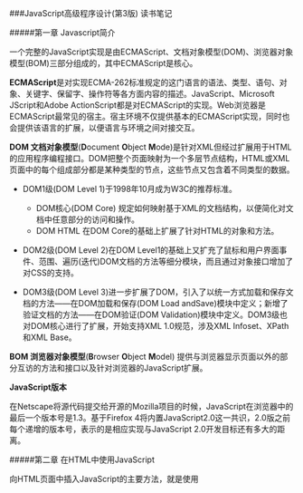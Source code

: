###JavaScript高级程序设计(第3版) 读书笔记

#####第一章 Javascript简介

一个完整的JavaScript实现是由ECMAScript、文档对象模型(DOM)、浏览器对象模型(BOM)三部分组成的，其中ECMAScript是核心。

**ECMAScript**是对实现ECMA-262标准规定的这门语言的语法、类型、语句、对象、关键字、保留字、操作符等各方面内容的描述。JavaScript、Microsoft JScript和Adobe ActionScript都是对ECMAScript的实现。Web浏览器是ECMAScript最常见的宿主。宿主环境不仅提供基本的ECMAScript实现，同时也会提供该语言的扩展，以便语言与环境之间对接交互。

**DOM 文档对象模型**(**D**ocument **O**bject **M**ode)是针对XML但经过扩展用于HTML的应用程序编程接口。DOM把整个页面映射为一个多层节点结构，HTML或XML页面中的每个组成部分都是某种类型的节点，这些节点又包含着不同类型的数据。

- DOM1级(DOM Level 1)于1998年10月成为W3C的推荐标准。
  - DOM核心(DOM Core) 规定如何映射基于XML的文档结构，以便简化对文档中任意部分的访问和操作。
  - DOM HTML 在DOM Core的基础上扩展了针对HTML的对象和方法。

- DOM2级(DOM Level 2)在DOM Level1的基础上又扩充了鼠标和用户界面事件、范围、遍历(迭代)DOM文档的方法等细分模块，而且通过对象接口增加了对CSS的支持。

- DOM3级(DOM Level 3)进一步扩展了DOM，引入了以统一方式加载和保存文档的方法——在DOM加载和保存(DOM Load andSave)模块中定义；新增了验证文档的方法——在DOM验证(DOM Validation)模块中定义。DOM3级也对DOM核心进行了扩展，开始支持XML 1.0规范，涉及XML Infoset、XPath和XML Base。

**BOM 浏览器对象模型**(**B**rowser **O**bject **M**odel) 提供与浏览器显示页面以外的部分互访的方法和接口以及针对浏览器的JavaScript扩展。

**JavaScript版本**

在Netscape将源代码提交给开源的Mozilla项目的时候，JavaScript在浏览器中的最后一个版本号是1.3。基于Firefox 4将内置JavaScript2.0这一共识，2.0版之前每个递增的版本号，表示的是相应实现与JavaScript 2.0开发目标还有多大的距离。

#####第二章 在HTML中使用JavaScript

向HTML页面中插入JavaScript的主要方法，就是使用<script>元素，HTML 4.01为<script>定义了下列6个属性：

- async：异步，立即下载脚本，但不妨碍页面中其他操作，只对外部脚本有效。
- defer：延迟，脚本延迟到文档完全被解析和显示后再执行，只对外部脚本文件有效。
- charset：通过src属性指定的代码的字符集，被大多数浏览器忽略。
- language：表示编写代码使用的脚本语言，**已废弃**。   
- src：表示包含要执行代码的外部文件。
- type：可以看成是language的替代，表示编写代码使用的脚本语言的内容类型(MIME)。虽然text/javascript和text/ecmascript都已经不被推荐使用，但人们一直以来使用的都还是text/javascript。实际上，服务器在传送JavaScript文件时使用的MIME类型通常是application/x–javascript，但在type中设置这个值却可能导致脚本被忽略。另外，在非IE浏览器中还可以使用以下值：application/javascript和application/ ecmascript。考虑到约定俗成和最大限度的浏览器兼容性，目前type属性的值依旧还是text/javascript。若不指定，默认值为text/javascript。

几点注意：

- 在使用`<script>`嵌入JavaScript代码时，不要在代码中的任何地方出现`"</script>"`字符串。

  ```javascript
  <script type="text/javascript">    
  	function sayScript(){        
      	alert("</script>");     //当浏览器遇到字符串"</script>"时
  	}							//会认为那是结束的</script>标签，从而产生错误
  </script>
  ```

  ```javascript
  <script type="text/javascript">
      function sayScript(){
      	alert("<\/script>");	//用转义符将这个字符串分隔为两部分
  	}
  </script>
  ```

- 在XHTML中可以在单标签中闭合，即` <script type="text/javascript" src="example.js" />` 这种形式。但这不符合HTML的规范，也不能得到某些浏览器(IE)的正确解析。
- 带有src属性的`<script>`和`</script>`之间不宜再包含代码，否则只会执行脚本文件而忽略内嵌代码。
- 按照惯例，`<script>`元素应放在页面`<head>`元素中，但为了用户体验，一般放在页面内容后，`</body>`标签前。

#####第三章 基本概念

ECMAScript的语法大量借鉴了C及其他类C语言。

ES5引入了严格模式(strict mode)的概念。在严格模式下，ES3中的一些不确定的行为将得到处理，且对某些不安全的操作也会抛出错误。要在整个脚本中启用严格模式，在顶部添加`"use strict";`即可。在函数内部的上方包含这条编译指示，可指定该函数在严格模式下执行：

```javascript
function doSomething(){
    "use strict";        
    //……函数体    
}
```

**数据类型**

使用`var`操作符定义的变量将成为定义该变量的作用域中的局部变量。若省略`var`操作符，则定义为全局变量。

ECMAScript中有5种简单数据类型(基本数据类型)：`Undefined`、`Null`、`Boolean`、`Number`和`String`以及1种复杂数据类型`Object`。

- **Undefined类型**只有一个值，即特殊的undefined。在使用var声明变量但未对其加以初始化时，这个变量的值就是undefined。

  对未初始化的变量执行typeof操作符会返回undefined值，而对未声明的变量执行typeof操作符同样也会返回undefined值。

  ```javascript
  var message;// 这个变量声明之后默认取得了undefined值
  // var age	未被声明的变量
  alert(typeof message);// message有声明，未赋值，"undefined" 
  alert(typeof age);	  // age未声明 "undefined" 
  ```

- **Null类型**是第二个只有一个值的数据类型，这个特殊的值是null，表示一个空对象指针，这也是使用typeof操作符检测null值时会返回"object"的原因。

- **NaN**非数值(**N**ot **a** **N**umber)是一个特殊的数值，表示一个**本来要返回数值**的操作数未返回数值的情况。

  任何涉及NaN的操作(如NaN/10)都会返回NaN，且NaN与任何值都不相等，包括NaN本身。

  ```javascript
  alert(NaN == NaN);//结果为false
  ```

  ECMAScript定义了isNaN()函数，接收一个值，并尝试将此值转换为数值。若不能被转换为数值则返回true。

- **Boolean类型**类型只有两个字面值：true和false。就是说，True和False(以及其他的混合大小写形式)都不是Boolean值，只是标识符。

| 数据类型  |    转换为true的值    | 转换为false的值 |
| :-------: | :------------------: | :-------------: |
|  Boolean  |         true         |      false      |
|  String   |    任意非空字符串    |    空字符串     |
|  Number   | 任何非零数值(含无穷) |     0和NaN      |
|  Object   |       任意对象       |      bull       |
| Undefined | n/a(not applicable)  |    undefined    |

- **Number类型**使用IEEE754格式来表示整数和浮点数值。最基本的数值字面量格式是十进制整数，也可以表示八进制或十六进制。

  **八进制**字面值的第一位必须是零(0)，然后是八进制数字序列(0～7)。如果字面值中的数值超出了范围，那么前导零将被忽略，后面的数值将被当作十进制数值解析。

  ```javascript
  var octalNum1 = 070;// 八进制的56
  var octalNum2 = 079;// 无效的八进制数值——解析为79
  var octalNum3 = 08; // 无效的八进制数值——解析为8
  ```

  八进制字面量在严格模式下是无效的，会导致支持的JavaScript引擎抛出错误。

  **十六进制**字面值的前两位必须是0x，后跟任何十六进制数字(0～9及A～F)。其中，字母A～F可以大写，也可以小写。

  ```javascript
  var hexNum1 = 0xA; // 十六进制的10
  var hexNum2 = 0x1f;// 十六进制的31
  ```

  在进行算术计算时，所有以八进制和十六进制表示的数值最终都将被转换成十进制数值。

  **浮点数**需要的内存空间是整数值的两倍，故ECMAScript会不失时机地将浮点数值转换为整数值。

  ECMAScript能够表示的最小数值保存在Number.MIN_VALUE中，在大多数浏览器中，这个值是5e-324；能够表示的最大数值保存在Number.MAX_VALUE中，在大多数浏览器中，这个值是1.7976931348623157e+308。若计算结果超出JavaScript数值范围的值，这个值将被转换成特殊的Infinity值。若为负，即-Infinity(负无穷)，若为正，即Infinity(正无穷)。

  **数值转换**

  Number()可以用于任何数据类型，parseInt()和parseFloat()专门用于把字符串转换成数值。这3个函数对于同样的输入会有返回不同的结果。

  **Number()**函数的转换规则如下。

  > - 如果是Boolean值，true和false将分别被转换为1和0。   
  >
  > - 如果是数字值，只是简单的传入和返回。   
  >
  > - 如果是null值，返回0。   
  > - 如果是undefined，返回NaN。   
  > - 如果是字符串：   
  >   - 只包含数字(包括前面带加号或头号的情况)，则将其转换为十进制数值，即"1"会变成1，"123"会变成123，而"011"会变成11(忽略前导的零)；
  >   - 字符串中包含有效的浮点格式，如"1.1"，则将其转换为对应的浮点数值（忽略前导零）；
  >   - 字符串中包含有效的十六进制格式，例如"0xf"，则将其转换为相同大小的十进制整数值；
  >   - 如果字符串为空，则将其转换为0；
  >   - 如果字符串中包含除上述格式之外的字符，则将其转换为NaN。
  > - 如果是对象，则调用对象的valueOf()方法，然后依照前面的规则转换返回的值。如果转换的结果是NaN，则调用对象的toString()方法，然后再次依照前面的规则转换返回的字符串值。

  **parseInt()**函数在转换字符串时，主要看其是否符合数值模式。它会忽略字符串前面的空格，直至找到第一个非空格字符。如果第一个字符不是数字字符或者负号，parseInt()就会返回NaN；也就是说，用parseInt()转换空字符串会返回NaN（Number()对空字符返回0）。如果第一个字符是数字字符，parseInt()会继续解析第二个字符，直到解析完所有后续字符或者遇到了一个非数字字符。
  
  在ECMAScript 5JavaScript引擎中，parseInt()已经不具有解析八进制值的能力，为了消除在使用parseInt()函数时可能导致的上述困惑，可以为这个函数提供第二个参数：转换时使用的基数（即多少进制）。如果知道要解析的值是十六进制格式的字符串，那么指定基数16作为第二个参数，可以保证得到正确的结果，例如：
  
  ```Javascript
  var num = parseInt("0xAF", 16); //175
  var num1 = parseInt("AF", 16);  //175 指定了第二个参数16，可不带"0x"
  var num2 = parseInt("AF");	    //NaN
  ```
  
  **parseFloat()**也是从第一个字符(位置0)开始解析每个字符，且一直解析到字符串末尾，或者解析到遇见一个无效的浮点数字字符为止。即，字符串中的第一个小数点是有效的，而第二个小数点就是无效的了。除了第一个小数点有效之外，parseFloat()与parseInt()的第二个区别在于它始终都会忽略前导的零。parseFloat()可以识别前面讨论过的所有浮点数值格式，也包括十进制整数格式。但十六进制格式的字符串则始终会被转换成0。由于parseFloat()只解析十进制值，因此它没有用第二个参数指定基数的用法。最后还要注意一点：如果字符串包含的是一个可解析为整数的数（没有小数点，或者小数点后都是零），parseFloat()会返回整数。
  
  - String类型表示由零或多个16位Unicode字符组成的字符序列，即字符串。ECMAScript中单引号和双引号没有区别，但要成对使用。

##### 第四章 变量、作用域和内存问题

JavaScript变量松散类型的本质，决定了它只是在特定时间用于保存特定值的一个名字。由于不存在定义某个变量必须要保存何种数据类型值的规则，变量的值及其数据类型可以在脚本的生命周期内改变。

ECMAScript变量可能包含两种不同数据类型的值：基本类型值和引用类型值。基本类型值指的是简单的数据段，而引用类型值指那些可能由多个值构成的对象。

ECMAScript中所有函数的参数都是按值传递的。

基本类型值的传递如同基本类型变量的复制一样。

```javascript
function addTen(num) {
    num += 10;
    return num;
}
var count = 20;
var result = addTen(count);//20，没有变化
alert(count);//30
alert(result);
```

而引用类型值的传递，则如同引用类型变量的复制一样

```javascript
function setName(obj) {
    obj.name = "Nicholas";
    obj = new Object();		//如果person是按引用传递的
    obj.name = "Greg";		//person会被指向name为Grey的新对象
}					//实际上，在函数内部重写obj时，这个变量引用的也是一个局部对象
var person = new Object();//这个局部对象会在函数执行完毕后立即被销毁
setName(person);//"Nicholas"
alert(person.name);
```

**执行环境及作用域(execution context)**

执行环境定义了变量或函数有权访问的其他数据，决定了它们各自的行为。每个执行环境都有一个与之关联的**变量对象**(*variable object*)，环境中定义的所有变量和函数都保存在这个对象中。

全局执行环境是最外围的一个执行环境。在Web浏览器中，全局执行环境被认为是window对象，所有全局变量和函数都是作为window对象的属性和方法创建的。某个执行环境中的所有代码执行完毕后，该环境被销毁，保存在其中的所有变量和函数定义也随之销毁（全局执行环境直到应用程序退出——例如关闭网页或浏览器——时才会被销毁）。

每个函数都有自己的执行环境。当执行流进入一个函数时，函数的环境就会被推入一个环境栈中。而在函数执行之后，栈将其环境弹出，把控制权返回给之前的执行环境。ECMAScript程序中的执行流正是由这个方便的机制控制着。当代码在一个环境中执行时，会创建变量对象的一个**作用域链**(*scope chain*)。

作用域链的用途，是保证对执行环境有权访问的所有变量和函数的有序访问。作用域链的前端，始终都是当前执行的代码所在环境的变量对象。如果这个环境是函数，则将其活动对象（activation object）作为变量对象。活动对象在最开始时只包含一个变量，即arguments对象（这个对象在全局环境中是不存在的）。作用域链中的下一个变量对象来自包含（外部）环境，而再下一个变量对象则来自下一个包含环境。这样，一直延续到全局执行环境；全局执行环境的变量对象始终都是作用域链中的最后一个对象。标识符解析是沿着作用域链一级一级地搜索标识符的过程。搜索过程始终从作用域链的前端开始，然后逐级地向后回溯，直至找到标识符为止。

```javascript
var color = "blue";
function changeColor(){
    var anotherColor = "red";
    function swapColors(){
        var tempColor = anotherColor;
        anotherColor = color;
        color = tempColor;
        // 这里可以访问color、anotherColor和tempColor    
    }
        // 这里可以访问color和anotherColor，但不能访问tempColor    
        swapColors();
}
```

![img](https://cdn.cnbj1.fds.api.mi-img.com/book/images/b1fd3d7b7aea1fca186278ebca514a74?thumb=1&w=384&h=384)

内部环境可以通过作用域链访问所有的外部环境，但外部环境不能访问内部环境中的任何变量和函数。这些环境之间的联系是线性、有次序的。每个环境都可以向上搜索作用域链，以查询变量和函数名；但任何环境都不能通过向下搜索作用域链而进入另一个执行环境。

**延长作用域链**

>虽然执行环境的类型总共只有两种——全局和局部（函数），但还是有其他办法来延长作用域链。这么说是因为有些语句可以在作用域链的前端临时增加一个变量对象，该变量对象会在代码执行后被移除。在两种情况下会发生这种现象。具体来说，就是当执行流进入下列任何一个语句时，作用域链就会得到加长：   
>- try-catch语句的catch块；  
>- with语句。
>
>这两个语句都会在作用域链的前端添加一个变量对象。对with语句来说，会将指定的对象添加到作用域链中。对catch语句来说，会创建一个新的变量对象，其中包含的是被抛出的错误对象的声明。

**没有块级作用域**

```javascript
if (true) {
    var color = "blue";
}
alert(color);//"blue"
```

##### 第五章 引用类型

引用类型的值（对象）是引用类型的一个实例。在EC-MAScript中，引用类型是一种数据结构，用于将数据和功能组织在一起。它也常被称为类，但这种称呼并不妥当。尽管ECMAScript从技术上讲是一门面向对象的语言，但它不具备传统的面向对象语言所支持的类和接口等基本结构。引用类型有时候也被称为对象定义，因为它们描述的是一类对象所具有的属性和方法。
